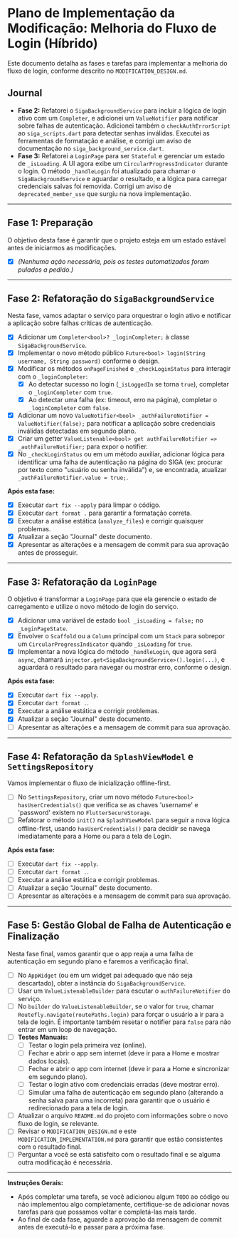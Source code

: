 # Plano de Implementação da Modificação: Melhoria do Fluxo de Login (Híbrido)

Este documento detalha as fases e tarefas para implementar a melhoria do fluxo de login, conforme descrito no `MODIFICATION_DESIGN.md`.

## Journal

*   **Fase 2:** Refatorei o `SigaBackgroundService` para incluir a lógica de login ativo com um `Completer`, e adicionei um `ValueNotifier` para notificar sobre falhas de autenticação. Adicionei também o `checkAuthErrorScript` ao `siga_scripts.dart` para detectar senhas inválidas. Executei as ferramentas de formatação e análise, e corrigi um aviso de documentação no `siga_background_service.dart`.
*   **Fase 3:** Refatorei a `LoginPage` para ser `Stateful` e gerenciar um estado de `_isLoading`. A UI agora exibe um `CircularProgressIndicator` durante o login. O método `_handleLogin` foi atualizado para chamar o `SigaBackgroundService` e aguardar o resultado, e a lógica para carregar credenciais salvas foi removida. Corrigi um aviso de `deprecated_member_use` que surgiu na nova implementação.

---

## Fase 1: Preparação

O objetivo desta fase é garantir que o projeto esteja em um estado estável antes de iniciarmos as modificações.

- [x] *(Nenhuma ação necessária, pois os testes automatizados foram pulados a pedido.)*

---

## Fase 2: Refatoração do `SigaBackgroundService`

Nesta fase, vamos adaptar o serviço para orquestrar o login ativo e notificar a aplicação sobre falhas críticas de autenticação.

- [x] Adicionar um `Completer<bool>? _loginCompleter;` à classe `SigaBackgroundService`.
- [x] Implementar o novo método público `Future<bool> login(String username, String password)` conforme o design.
- [x] Modificar os métodos `onPageFinished` e `_checkLoginStatus` para interagir com o `_loginCompleter`:
    - [x] Ao detectar sucesso no login (`_isLoggedIn` se torna `true`), completar o `_loginCompleter` com `true`.
    - [x] Ao detectar uma falha (ex: timeout, erro na página), completar o `_loginCompleter` com `false`.
- [x] Adicionar um novo `ValueNotifier<bool> _authFailureNotifier = ValueNotifier(false);` para notificar a aplicação sobre credenciais inválidas detectadas em segundo plano.
- [x] Criar um getter `ValueListenable<bool> get authFailureNotifier => _authFailureNotifier;` para expor o notifier.
- [x] No `_checkLoginStatus` ou em um método auxiliar, adicionar lógica para identificar uma falha de autenticação na página do SIGA (ex: procurar por texto como "usuário ou senha inválida") e, se encontrada, atualizar `_authFailureNotifier.value = true;`.

**Após esta fase:**

- [x] Executar `dart fix --apply` para limpar o código.
- [x] Executar `dart format .` para garantir a formatação correta.
- [x] Executar a análise estática (`analyze_files`) e corrigir quaisquer problemas.
- [x] Atualizar a seção "Journal" deste documento.
- [x] Apresentar as alterações e a mensagem de commit para sua aprovação antes de prosseguir.

---

## Fase 3: Refatoração da `LoginPage`

O objetivo é transformar a `LoginPage` para que ela gerencie o estado de carregamento e utilize o novo método de login do serviço.

- [x] Adicionar uma variável de estado `bool _isLoading = false;` no `_LoginPageState`.
- [x] Envolver o `Scaffold` ou a `Column` principal com um `Stack` para sobrepor um `CircularProgressIndicator` quando `_isLoading` for `true`.
- [x] Implementar a nova lógica do método `_handleLogin`, que agora será `async`, chamará `injector.get<SigaBackgroundService>().login(...)`, e aguardará o resultado para navegar ou mostrar erro, conforme o design.

**Após esta fase:**

- [x] Executar `dart fix --apply`.
- [x] Executar `dart format .`.
- [x] Executar a análise estática e corrigir problemas.
- [x] Atualizar a seção "Journal" deste documento.
- [ ] Apresentar as alterações e a mensagem de commit para sua aprovação.

---

## Fase 4: Refatoração da `SplashViewModel` e `SettingsRepository`

Vamos implementar o fluxo de inicialização offline-first.

- [ ] No `SettingsRepository`, criar um novo método `Future<bool> hasUserCredentials()` que verifica se as chaves 'username' e 'password' existem no `FlutterSecureStorage`.
- [ ] Refatorar o método `init()` na `SplashViewModel` para seguir a nova lógica offline-first, usando `hasUserCredentials()` para decidir se navega imediatamente para a Home ou para a tela de Login.

**Após esta fase:**

- [ ] Executar `dart fix --apply`.
- [ ] Executar `dart format .`.
- [ ] Executar a análise estática e corrigir problemas.
- [ ] Atualizar a seção "Journal" deste documento.
- [ ] Apresentar as alterações e a mensagem de commit para sua aprovação.

---

## Fase 5: Gestão Global de Falha de Autenticação e Finalização

Nesta fase final, vamos garantir que o app reaja a uma falha de autenticação em segundo plano e faremos a verificação final.

- [ ] No `AppWidget` (ou em um widget pai adequado que não seja descartado), obter a instância do `SigaBackgroundService`.
- [ ] Usar um `ValueListenableBuilder` para escutar o `authFailureNotifier` do serviço.
- [ ] No `builder` do `ValueListenableBuilder`, se o valor for `true`, chamar `Routefly.navigate(routePaths.login)` para forçar o usuário a ir para a tela de login. É importante também resetar o notifier para `false` para não entrar em um loop de navegação.
- [ ] **Testes Manuais:**
    - [ ] Testar o login pela primeira vez (online).
    - [ ] Fechar e abrir o app sem internet (deve ir para a Home e mostrar dados locais).
    - [ ] Fechar e abrir o app com internet (deve ir para a Home e sincronizar em segundo plano).
    - [ ] Testar o login ativo com credenciais erradas (deve mostrar erro).
    - [ ] Simular uma falha de autenticação em segundo plano (alterando a senha salva para uma incorreta) para garantir que o usuário é redirecionado para a tela de login.
- [ ] Atualizar o arquivo `README.md` do projeto com informações sobre o novo fluxo de login, se relevante.
- [ ] Revisar o `MODIFICATION_DESIGN.md` e este `MODIFICATION_IMPLEMENTATION.md` para garantir que estão consistentes com o resultado final.
- [ ] Perguntar a você se está satisfeito com o resultado final e se alguma outra modificação é necessária.

---

**Instruções Gerais:**

*   Após completar uma tarefa, se você adicionou algum `TODO` ao código ou não implementou algo completamente, certifique-se de adicionar novas tarefas para que possamos voltar e completá-las mais tarde.
*   Ao final de cada fase, aguarde a aprovação da mensagem de commit antes de executá-lo e passar para a próxima fase.